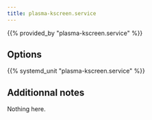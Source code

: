 ```yaml
---
title: plasma-kscreen.service
---
```


{{% provided_by "plasma-kscreen.service" %}}

## Options

{{% systemd_unit "plasma-kscreen.service" %}}

## Additionnal notes

Nothing here.